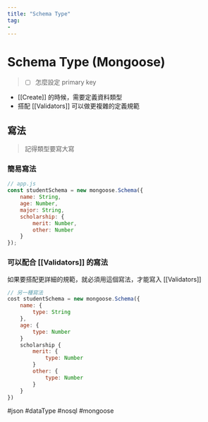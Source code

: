 ```yaml
---
title: "Schema Type"
tag: 
- 
---
```

# Schema Type (Mongoose)
>- [ ] 怎麼設定 primary key
- [[Create]] 的時候，需要定義資料類型
- 搭配 [[Validators]] 可以做更複雜的定義規範
## 寫法
> 記得類型要寫大寫
### 簡易寫法
```js
// app.js
const studentSchema = new mongoose.Schema({
	name: String,
	age: Number,
	major: String,
	scholarship: {
		merit: Number,
		other: Number
	}
});
```
### 可以配合 [[Validators]] 的寫法
如果要搭配更詳細的規範，就必須用這個寫法，才能寫入 [[Validators]]
```js
// 另一種寫法
cost studentSchema = new mongoose.Schema({
	name: {
		type: String
	},
	age: {
		type: Number
	}
	scholarship {
		merit: {
			type: Number
		}
		other: {
			type: Number
		}
	}
})
```


#json #dataType #nosql #mongoose 